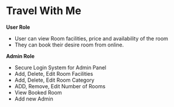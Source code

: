 # Travel With Me


**User Role**

- User can view Room facilities, price and availability of the room
- They can book their desire room from online.

**Admin Role**

- Secure Login System for Admin Panel
- Add, Delete, Edit Room Facilities
- Add, Delete, Edit Room Category
- ADD, Remove, Edit Number of Rooms
- View Booked Room
- Add new Admin
